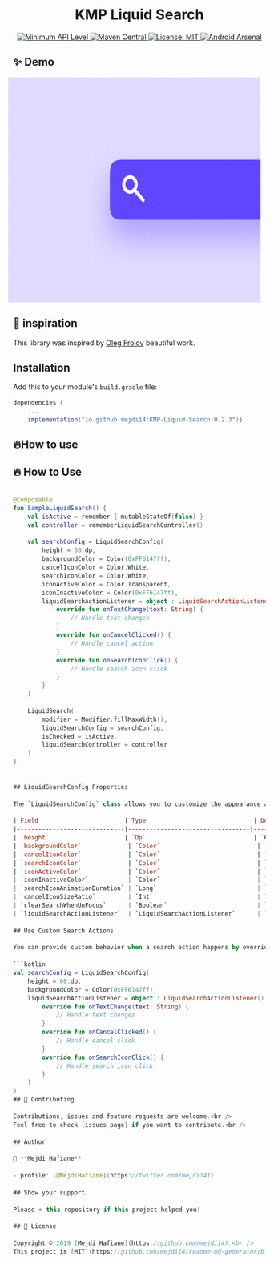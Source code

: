 

<h1 align="center">KMP Liquid Search</h1>

<p align="center">
  <a href="https://developer.android.com/guide/topics/manifest/uses-sdk-element">
    <img src="https://img.shields.io/badge/API-15%2B-blue.svg?style=flat" alt="Minimum API Level" />
  </a>
  <a href="https://maven-badges.herokuapp.com/maven-central/com.example/your-library">
    <img src="https://maven-badges.herokuapp.com/maven-central/com.example/your-library/badge.svg" alt="Maven Central" />
  </a>
  <a href="https://opensource.org/licenses/MIT">
    <img src="https://img.shields.io/badge/License-MIT-yellow.svg" alt="License: MIT" />
  </a>
  <a href="https://android-arsenal.com/">
    <img src="https://img.shields.io/badge/Android%20Arsenal-Liquid%20Slider-green.svg?style=flat" alt="Android Arsenal" />
  </a>
</p>

## ✨ Demo

<div style="display: flex; justify-content: center; align-items: center;">
  <img 
    src="https://raw.githubusercontent.com/mejdi14/KMP-Liquid-Search/main/demo/demo.gif"
    height="450"
    width="545"
    style="margin-right: 20px;"
  />
</div>

## :art: inspiration

This library was inspired by [Oleg Frolov](https://dribbble.com/shots/4605344-Search-icon-interaction) beautiful work.

## Installation

Add this to your module's `build.gradle` file:

```gradle
dependencies {
    ...
    implementation("io.github.mejdi14:KMP-Liquid-Search:0.2.3")}
```

## :fire:How to use
## :fire: How to Use

```kotlin

@Composable
fun SampleLiquidSearch() {
    val isActive = remember { mutableStateOf(false) }
    val controller = rememberLiquidSearchController()

    val searchConfig = LiquidSearchConfig(
        height = 60.dp,
        backgroundColor = Color(0xFF6147ff),
        cancelIconColor = Color.White,
        searchIconColor = Color.White,
        iconActiveColor = Color.Transparent,
        iconInactiveColor = Color(0xFF6147ff),
        liquidSearchActionListener = object : LiquidSearchActionListener() {
            override fun onTextChange(text: String) {
                // Handle text changes
            }
            override fun onCancelClicked() {
                // Handle cancel action
            }
            override fun onSearchIconClick() {
                // Handle search icon click
            }
        }
    )

    LiquidSearch(
        modifier = Modifier.fillMaxWidth(),
        liquidSearchConfig = searchConfig,
        isChecked = isActive,
        liquidSearchController = controller
    )
}


## LiquidSearchConfig Properties

The `LiquidSearchConfig` class allows you to customize the appearance and behavior of the liquid search. Below is a table of its properties:

| Field                        | Type                              | Default Value                      | Description                                                   |
|------------------------------|----------------------------------|------------------------------------|---------------------------------------------------------------|
| `height`                     | `Dp`                              | `60.dp`                            | The height of the search bar.                                |
| `backgroundColor`             | `Color`                           | `Color(0xFF6147ff)`               | Background color of the search bar.                          |
| `cancelIconColor`             | `Color`                           | `Color.White`                      | Color of the cancel (X) icon.                                |
| `searchIconColor`             | `Color`                           | `Color.White`                      | Color of the search icon.                                    |
| `iconActiveColor`             | `Color`                           | `Color.Transparent`                | Color when the search is active.                             |
| `iconInactiveColor`           | `Color`                           | `Color(0xFF6147ff)`               | Color when the search is inactive.                           |
| `searchIconAnimationDuration` | `Long`                            | `300`                              | Animation duration for the search icon.                      |
| `cancelIconSizeRatio`         | `Int`                             | `5`                                | The size ratio for the cancel icon.                          |
| `clearSearchWhenUnFocus`      | `Boolean`                         | `true`                             | Whether to clear search when it loses focus.                 |
| `liquidSearchActionListener`  | `LiquidSearchActionListener`      | `defaultLiquidSearchActionListener` | Listener for search interactions. |

## Use Custom Search Actions

You can provide custom behavior when a search action happens by overriding the `LiquidSearchActionListener`.

```kotlin
val searchConfig = LiquidSearchConfig(
    height = 60.dp,
    backgroundColor = Color(0xFF6147ff),
    liquidSearchActionListener = object : LiquidSearchActionListener() {
        override fun onTextChange(text: String) {
            // Handle text changes
        }
        override fun onCancelClicked() {
            // Handle cancel click
        }
        override fun onSearchIconClick() {
            // Handle search icon click
        }
    }
)
## 🤝 Contributing

Contributions, issues and feature requests are welcome.<br />
Feel free to check [issues page] if you want to contribute.<br />

## Author

👤 **Mejdi Hafiane**

- profile: [@MejdiHafiane](https://twitter.com/mejdi141)

## Show your support

Please ⭐️ this repository if this project helped you!

## 📝 License

Copyright © 2019 [Mejdi Hafiane](https://github.com/mejdi14).<br />
This project is [MIT](https://github.com/mejdi14/readme-md-generator/blob/master/LICENSE) licensed.
